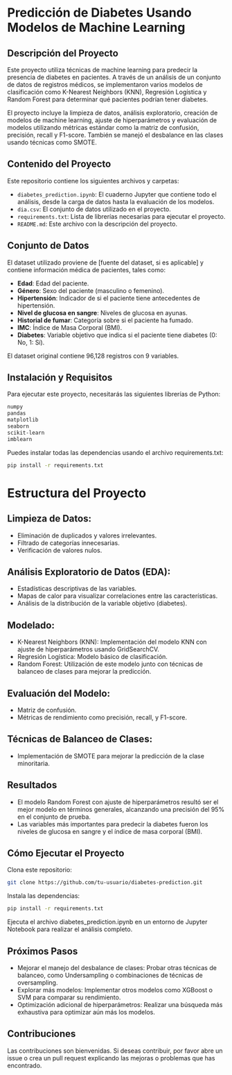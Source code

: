 # Predicción de Diabetes Usando Modelos de Machine Learning

## Descripción del Proyecto
Este proyecto utiliza técnicas de machine learning para predecir la presencia de diabetes en pacientes. A través de un análisis de un conjunto de datos de registros médicos, se implementaron varios modelos de clasificación como K-Nearest Neighbors (KNN), Regresión Logística y Random Forest para determinar qué pacientes podrían tener diabetes.

El proyecto incluye la limpieza de datos, análisis exploratorio, creación de modelos de machine learning, ajuste de hiperparámetros y evaluación de modelos utilizando métricas estándar como la matriz de confusión, precisión, recall y F1-score. También se manejó el desbalance en las clases usando técnicas como SMOTE.

## Contenido del Proyecto
Este repositorio contiene los siguientes archivos y carpetas:

- `diabetes_prediction.ipynb`: El cuaderno Jupyter que contiene todo el análisis, desde la carga de datos hasta la evaluación de los modelos.
- `dia.csv`: El conjunto de datos utilizado en el proyecto.
- `requirements.txt`: Lista de librerías necesarias para ejecutar el proyecto.
- `README.md`: Este archivo con la descripción del proyecto.
  
## Conjunto de Datos
El dataset utilizado proviene de [fuente del dataset, si es aplicable] y contiene información médica de pacientes, tales como:

- **Edad**: Edad del paciente.
- **Género**: Sexo del paciente (masculino o femenino).
- **Hipertensión**: Indicador de si el paciente tiene antecedentes de hipertensión.
- **Nivel de glucosa en sangre**: Niveles de glucosa en ayunas.
- **Historial de fumar**: Categoría sobre si el paciente ha fumado.
- **IMC**: Índice de Masa Corporal (BMI).
- **Diabetes**: Variable objetivo que indica si el paciente tiene diabetes (0: No, 1: Sí).

El dataset original contiene 96,128 registros con 9 variables.

## Instalación y Requisitos
Para ejecutar este proyecto, necesitarás las siguientes librerías de Python:

```bash
numpy
pandas
matplotlib
seaborn
scikit-learn
imblearn
```

Puedes instalar todas las dependencias usando el archivo requirements.txt:
```bash
pip install -r requirements.txt
```

# Estructura del Proyecto

## Limpieza de Datos:

- Eliminación de duplicados y valores irrelevantes.
- Filtrado de categorías innecesarias.
- Verificación de valores nulos.

## Análisis Exploratorio de Datos (EDA):

- Estadísticas descriptivas de las variables.
- Mapas de calor para visualizar correlaciones entre las características.
- Análisis de la distribución de la variable objetivo (diabetes).
  
## Modelado:

- K-Nearest Neighbors (KNN): Implementación del modelo KNN con ajuste de hiperparámetros usando GridSearchCV.
- Regresión Logística: Modelo básico de clasificación.
- Random Forest: Utilización de este modelo junto con técnicas de balanceo de clases para mejorar la predicción.
  
## Evaluación del Modelo:

- Matriz de confusión.
- Métricas de rendimiento como precisión, recall, y F1-score.

## Técnicas de Balanceo de Clases:

- Implementación de SMOTE para mejorar la predicción de la clase minoritaria.


## Resultados

- El modelo Random Forest con ajuste de hiperparámetros resultó ser el mejor modelo en términos generales, alcanzando una precisión del 95% en el conjunto de prueba.
- Las variables más importantes para predecir la diabetes fueron los niveles de glucosa en sangre y el índice de masa corporal (BMI).

## Cómo Ejecutar el Proyecto

Clona este repositorio:
```bash
git clone https://github.com/tu-usuario/diabetes-prediction.git
```

Instala las dependencias:
```bash
pip install -r requirements.txt
```

Ejecuta el archivo diabetes_prediction.ipynb en un entorno de Jupyter Notebook para realizar el análisis completo.

## Próximos Pasos

- Mejorar el manejo del desbalance de clases: Probar otras técnicas de balanceo, como Undersampling o combinaciones de técnicas de oversampling.
- Explorar más modelos: Implementar otros modelos como XGBoost o SVM para comparar su rendimiento.
- Optimización adicional de hiperparámetros: Realizar una búsqueda más exhaustiva para optimizar aún más los modelos.

## Contribuciones

Las contribuciones son bienvenidas. Si deseas contribuir, por favor abre un issue o crea un pull request explicando las mejoras o problemas que has encontrado.

